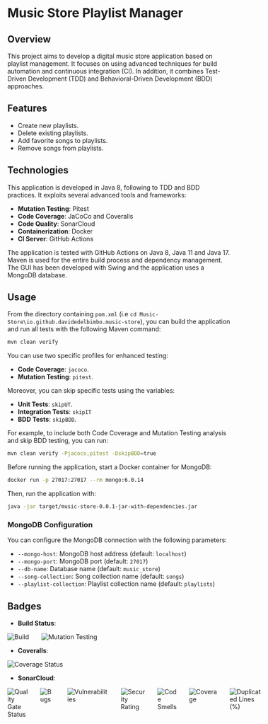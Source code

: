 # Music Store Playlist Manager

## Overview
This project aims to develop a digital music store application based on playlist management. It focuses on using advanced techniques for build automation and continuous integration (CI). In addition, it combines Test-Driven Development (TDD) and Behavioral-Driven Development (BDD) approaches.

## Features
- Create new playlists.
- Delete existing playlists.
- Add favorite songs to playlists.
- Remove songs from playlists.

## Technologies
This application is developed in Java 8, following to TDD and BDD practices. It exploits several advanced tools and frameworks:
- **Mutation Testing**: Pitest
- **Code Coverage**: JaCoCo and Coveralls
- **Code Quality**: SonarCloud
- **Containerization**: Docker
- **CI Server**: GitHub Actions

The application is tested with GitHub Actions on Java 8, Java 11 and Java 17. Maven is used for the entire build process and dependency management. The GUI has been developed with Swing and the application uses a MongoDB database.

## Usage
From the directory containing `pom.xml` (i.e `cd Music-Store\io.github.davidedelbimbo.music-store`), you can build the application and run all tests with the following Maven command:
```sh
mvn clean verify
```
You can use two specific profiles for enhanced testing:
- **Code Coverage**: `jacoco`.
- **Mutation Testing**: `pitest`.

Moreover, you can skip specific tests using the variables:
- **Unit Tests**: `skipUT`.
- **Integration Tests**: `skipIT`
- **BDD Tests**: `skipBDD`.

For example, to include both Code Coverage and Mutation Testing analysis and skip BDD testing, you can run:
```sh
mvn clean verify -Pjacoco,pitest -DskipBDD=true
```
Before running the application, start a Docker container for MongoDB:
```sh
docker run -p 27017:27017 --rm mongo:6.0.14
```
Then, run the application with:
```sh
java -jar target/music-store-0.0.1-jar-with-dependencies.jar
```

### MongoDB Configuration
You can configure the MongoDB connection with the following parameters:
- `--mongo-host`: MongoDB host address (default: `localhost`)
- `--mongo-port`: MongoDB port (default: `27017`)
- `--db-name`: Database name (default: `music_store`)
- `--song-collection`: Song collection name (default: `songs`)
- `--playlist-collection`: Playlist collection name (default: `playlists`)

## Badges
- **Build Status**:
<div style="display: flex; flex-direction: row; gap: 10px;">
    <img src="https://github.com/DavideDelBimbo/Music-Store/actions/workflows/maven.yml/badge.svg" alt="Build">&nbsp;&nbsp;
    <img src="https://github.com/DavideDelBimbo/Music-Store/actions/workflows/pitest.yml/badge.svg" alt="Mutation Testing">
</div>

- **Coveralls**:
<div style="display: flex; flex-direction: row; gap: 10px;">
    <img src="https://coveralls.io/repos/github/DavideDelBimbo/Music-Store/badge.svg" alt="Coverage Status">
</div>

- **SonarCloud**:
<div style="display: flex; flex-direction: row; gap: 10px;">
    <img src="https://sonarcloud.io/api/project_badges/measure?project=DavideDelBimbo_Music-Store&metric=alert_status" alt="Quality Gate Status">&nbsp;&nbsp;
    <img src="https://sonarcloud.io/api/project_badges/measure?project=DavideDelBimbo_Music-Store&metric=bugs" alt="Bugs">&nbsp;&nbsp;
    <img src="https://sonarcloud.io/api/project_badges/measure?project=DavideDelBimbo_Music-Store&metric=vulnerabilities" alt="Vulnerabilities">&nbsp;&nbsp;
    <img src="https://sonarcloud.io/api/project_badges/measure?project=DavideDelBimbo_Music-Store&metric=security_rating" alt="Security Rating">&nbsp;&nbsp;
    <img src="https://sonarcloud.io/api/project_badges/measure?project=DavideDelBimbo_Music-Store&metric=code_smells" alt="Code Smells">&nbsp;&nbsp;
    <img src="https://sonarcloud.io/api/project_badges/measure?project=DavideDelBimbo_Music-Store&metric=coverage" alt="Coverage">&nbsp;&nbsp;
    <img src="https://sonarcloud.io/api/project_badges/measure?project=DavideDelBimbo_Music-Store&metric=duplicated_lines_density" alt="Duplicated Lines (%)">
</div>
